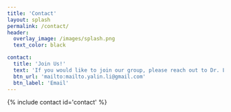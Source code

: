```yaml
---
title: 'Contact'
layout: splash
permalink: /contact/
header:
  overlay_image: /images/splash.png
  text_color: black

contact:
  title: 'Join Us!'
  text: 'If you would like to join our group, please reach out to Dr. Li with a brief statement of your research interests, personal goals, and CV.'
  btn_url: 'mailto:mailto.yalin.li@gmail.com'
  btn_label: 'Email'
---
```


{% include contact id='contact' %}